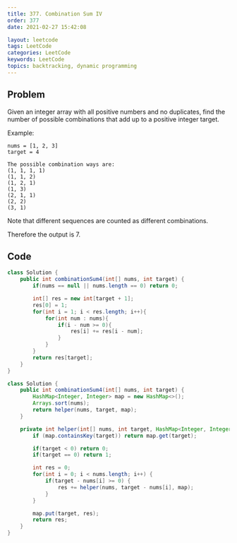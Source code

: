 ```yaml
---
title: 377. Combination Sum IV
order: 377
date: 2021-02-27 15:42:08

layout: leetcode
tags: LeetCode
categories: LeetCode
keywords: LeetCode
topics: backtracking, dynamic programming
---
```


## Problem

Given an integer array with all positive numbers and no duplicates, find the number of possible combinations that add up to a positive integer target.

Example:

```
nums = [1, 2, 3]
target = 4

The possible combination ways are:
(1, 1, 1, 1)
(1, 1, 2)
(1, 2, 1)
(1, 3)
(2, 1, 1)
(2, 2)
(3, 1)
```

Note that different sequences are counted as different combinations.

Therefore the output is 7.

## Code

```java
class Solution {
    public int combinationSum4(int[] nums, int target) {
        if(nums == null || nums.length == 0) return 0;

        int[] res = new int[target + 1];
        res[0] = 1;
        for(int i = 1; i < res.length; i++){
            for(int num : nums){
                if(i - num >= 0){
                    res[i] += res[i - num];
                }
            }
        }
        return res[target];
    }
}
```

```java
class Solution {
    public int combinationSum4(int[] nums, int target) {
        HashMap<Integer, Integer> map = new HashMap<>();
        Arrays.sort(nums);
        return helper(nums, target, map);
    }

    private int helper(int[] nums, int target, HashMap<Integer, Integer> map) {
        if (map.containsKey(target)) return map.get(target);

        if(target < 0) return 0;
        if(target == 0) return 1;

        int res = 0;
        for(int i = 0; i < nums.length; i++) {
            if(target - nums[i] >= 0) {
                res += helper(nums, target - nums[i], map);
            }
        }

        map.put(target, res);
        return res;
    }
}
```
